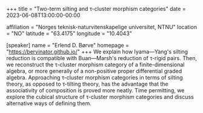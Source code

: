 +++
title = "Two-term silting and τ-cluster morphism categories"
date = 2023-06-08T13:00:00-00:00

affiliation = "Norges teknisk-naturvitenskapelige universitet, NTNU"
location = "NO"
latitude = "63.4175"
longitude = "10.4043"

[speaker]
  name = "Erlend D. Børve"
  homepage = "https://bervinator.github.io/"
+++
We explain how Iyama—Yang's silting reduction is compatible with Buan—Marsh's reduction of τ-rigid pairs.
Then, we reconstruct the τ-cluster morphism category of a finite-dimensional algebra, or more generally of a non-positive proper differential graded algebra. Approaching τ-cluster morphism categories in terms of silting theory, as opposed to τ-tilting theory, has the advantage that the associativity of composition is proved more neatly. Time permitting, we explore the cubical structure of τ-cluster morphism categories and discuss alternative ways of defining them.

